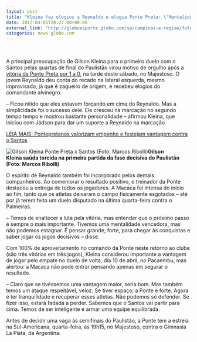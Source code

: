 ```yaml
---
layout: post
title: "Kleina faz elogios a Reynaldo e elogia Ponte Preta: \"Mentalidade vencedora\""
date: 2017-04-01T20:27:00+00:00
external_link: "http://globoesporte.globo.com/sp/campinas-e-regiao/futebol/times/ponte-preta/noticia/2017/04/kleina-faz-elogios-reynaldo-e-elogia-ponte-preta-mentalidade-vencedora.html"
categories: news globo.com
---
```

&nbsp;

A principal preocupação de Gilson Kleina para o primeiro duelo com o Santos pelas quartas de final do Paulistão virou motivo de orgulho após a [vitória da Ponte Preta por 1 a 0](http://globoesporte.globo.com/sp/campinas-e-regiao/futebol/campeonato-paulista/jogo/01-04-2017/ponte-preta-santos/), na tarde deste sábado, no Majestoso. O jovem Reynaldo deu conta do recado na lateral esquerda, mesmo improvisado, já que é zagueiro de origem, e recebeu elogios do comandante alvinegro.&nbsp;

–&nbsp;Ficou nítido que eles estavam forçando em cima do Reynaldo. Mas a simplicidade foi o sucesso dele. Ele cresceu na marcação no segundo tempo tempo e mostrou bastante personalidade&nbsp;– afirmou Kleina, que iniciou com Jádson para dar um suporte a Reynaldo na marcação.&nbsp;

[LEIA MAIS:&nbsp;Pontepretanos valorizam empenho e festejam vantagem contra o Santos](http://globoesporte.globo.com/sp/campinas-e-regiao/futebol/times/ponte-preta/noticia/2017/04/pontepretanos-valorizam-empenho-e-festejam-vantagem-contra-o-santos.html)

 ![Gilson Kleina Ponte Preta x Santos (Foto: Marcos Ribolli)](http://s2.glbimg.com/Ckzx7Om7W2XadeeH4hVbx2S8gqo=/743x0:2773x2688/300x397/s.glbimg.com/es/ge/f/original/2017/04/01/rib8814.jpg "Gilson Kleina Ponte Preta x Santos (Foto: Marcos Ribolli)")**Gilson Kleina&nbsp;saúda torcida na primeira partida da fase decisiva do Paulistão (Foto: Marcos Ribolli)**

O espírito de Reynaldo também foi incorporado pelos demais companheiros. Ao comemorar o resultado positivo, o treinador da Ponte destacou a entrega de todos os jogadores. A Macaca foi intensa do início ao fim, tanto que os atletas deixaram o campo fisicamente esgotados&nbsp;– até por já terem feito um duelo disputado na última quarta-feira contra o Palmeiras.

–&nbsp;Temos de enaltecer a luta pela vitória, mas entender que o próximo passo é sempre o mais importante. Tivemos uma mentalidade vencedora, mas não podemos estagnar. É pensar grande, forte, para chegar às conquistas e saber jogar os jogos decisivos&nbsp;– disse.

Com 100% de aproveitamento no comando da Ponte neste retorno ao clube (são três vitórias em três jogos), Kleina considerou importante a vantagem de jogar pelo empate no duelo de volta, dia 10 de abril, no Pacaembu, mas alertou: a Macaca não pode entrar pensando apenas em segurar o resultado.&nbsp;

–&nbsp;Claro que se tivéssemos uma vantagem maior, seria bom. Mas também temos um ataque respeitável, veloz. Se tiver espaço, a Ponte é forte. Agora é ter tranquilidade e recuperar esses atletas. Não podemos só defender. Se fizer isso, estará fadada a perder. Sabemos que o Santos vai partir para cima. Temos de ser inteligente e armar uma equipe equilibrada.

Antes de decidir uma vaga às semifinais do Paulistão, a Ponte tem a estreia na Sul-Americana, quarta-feira, às 19h15, no Majestoso, contra o Gimnasia La Plata, da Argentina.&nbsp;

